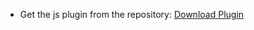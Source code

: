 - Get the js  plugin from the repository:
 [Download Plugin ](https://betterdiscord.app/plugin/ZeresPluginLibrary)